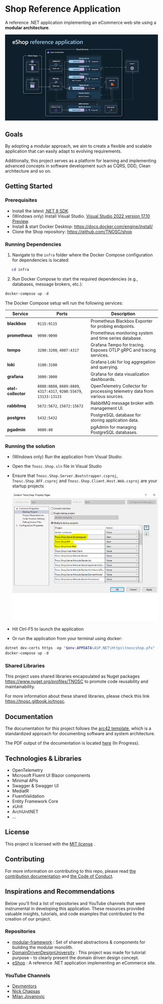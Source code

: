 # Shop Reference Application

A reference .NET application implementing an eCommerce web site using a **modular architecture**.

![eShop Reference Application architecture diagram](./docs/src/images/eshop_architecture.png)

## Goals
 By adopting a modular approach, we aim to create a flexible and scalable application that can easily adapt to evolving requirements. 
 
 Additionally, this project serves as a platform for learning and implementing advanced concepts in software development such as CQRS, DDD, Clean architecture and so on.



## Getting Started

### Prerequisites

- Install the latest [.NET 8 SDK](https://github.com/dotnet/installer#installers-and-binaries)
- (Windows only) Install Visual Studio. [Visual Studio 2022 version 17.10 Preview](https://visualstudio.microsoft.com/vs/preview/).
- Install & start Docker Desktop:  https://docs.docker.com/engine/install/
- Clone the Shop repository: https://github.com/TNOSC/shop

### Running Dependencies

1. Navigate to the `infra` folder where the Docker Compose configuration for dependencies is located:
```powershell
   cd infra
```
2. Run Docker Compose to start the required dependencies (e.g., databases, message brokers, etc.):
```powershell
docker-compose up -d
```

The Docker Compose setup will run the following services:

| **Service**   | **Ports**                   | **Description**                                                                                   |
|---------------|-----------------------------|---------------------------------------------------------------------------------------------------|
| **blackbox**  | `9115:9115`                 | Prometheus Blackbox Exporter for probing endpoints.                                                |
| **prometheus**| `9090:9090`                 | Prometheus monitoring system and time series database.                                             |
| **tempo**     | `3200:3200`, `4007:4317`    | Grafana Tempo for tracing. Exposes OTLP gRPC and tracing services.                                 |
| **loki**      | `3100:3100`                 | Grafana Loki for log aggregation and querying.                                                     |
| **grafana**   | `3000:3000`                 | Grafana for data visualization dashboards.                                                         |
| **otel-collector**| `8888:8888`, `8889:8889`, `4317:4317`, `9200:55679`, `13133:13133` | OpenTelemetry Collector for processing telemetry data from various sources.                         |
| **rabbitmq**  | `5672:5672`, `15672:15672`  | RabbitMQ message broker with management UI.                                                        |
| **postgres**  | `5432:5432`                 | PostgreSQL database for storing application data.                                                  |
| **pgadmin**   | `9080:80`                   | pgAdmin for managing PostgreSQL databases.                                                         |


### Running the solution

* (Windows only) Run the application from Visual Studio:
 - Open the `Tnosc.Shop.sln` file in Visual Studio
 - Ensure that `Tnosc.Shop.Server.Bootstrapper.csproj`, `Tnosc.Shop.BFF.csproj` and `Tnosc.Shop.Client.Host.Web.csproj` are your startup projects
	
	![startup projects](./docs/src/images/startup-project.PNG)
 - Hit Ctrl-F5 to launch the application 

* Or run the application from your terminal using docker:
```powershell
dotnet dev-certs https -ep "$env:APPDATA\ASP.NET\Https\tnoscshop.pfx" -p tnosc --trust
docker-compose up -d
```

### Shared Libraries

This project uses shared libraries encapsulated as Nuget packages https://www.nuget.org/profiles/TNOSC to promote code reusability and maintainability.

For more information about these shared libraries, please check this link https://tnosc.gitbook.io/tnosc.

## Documentation

The documentation for this project follows the [arc42 template](https://arc42.org/overview), which is a standardized approach for documenting software and system architecture. 

The PDF output of the documentation is located [here](./docs/build/pdf/arc42/arc42.pdf) (In Progress).

## Technologies & Libraries
- OpenTelemetry
- Microsoft Fluent UI Blazor components
- Minimal APIs
- Swagger & Swagger UI
- MediatR
- FluentValidation
- Entity Framework Core
- xUnit
- ArchUnitNET
- ...

## License
This project is licensed with the [MIT license](./LICENSE.txt) .

## Contributing

For more information on contributing to this repo, please read [the contribution documentation](./CONTRIBUTING.md) and [the Code of Conduct](CODE-OF-CONDUCT.md).

## Inspirations and Recommendations

 Below you'll find a list of repositories and YouTube channels that were instrumental in developing this application. These resources provided valuable insights, tutorials, and code examples that contributed to the creation of our project.

### Repositories
- [modular-framework](https://github.com/devmentors/modular-framework) : Set of shared abstractions & components for building the modular monolith.
- [DomainDrivenDesignUniversity](https://github.com/dr-marek-jaskula/DomainDrivenDesignUniversity) : This project was made for tutorial purpose - to clearly present the domain driven design concept.
- [eShop](https://github.com/dotnet/eShop) : A reference .NET application implementing an eCommerce site.

### YouTube Channels
- [Devmentors](https://www.youtube.com/@DevMentorsEN)
- [Nick Chapsas](https://www.youtube.com/@nickchapsas)
- [Milan Jovanovic](https://www.youtube.com/@MilanJovanovicTech)
